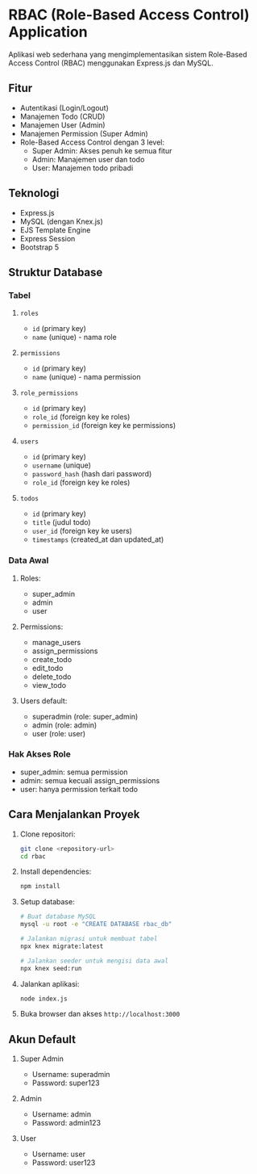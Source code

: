 # RBAC (Role-Based Access Control) Application

Aplikasi web sederhana yang mengimplementasikan sistem Role-Based Access Control (RBAC) menggunakan Express.js dan MySQL.

## Fitur

- Autentikasi (Login/Logout)
- Manajemen Todo (CRUD)
- Manajemen User (Admin)
- Manajemen Permission (Super Admin)
- Role-Based Access Control dengan 3 level:
  - Super Admin: Akses penuh ke semua fitur
  - Admin: Manajemen user dan todo
  - User: Manajemen todo pribadi

## Teknologi

- Express.js
- MySQL (dengan Knex.js)
- EJS Template Engine
- Express Session
- Bootstrap 5

## Struktur Database

### Tabel

1. `roles`
   - `id` (primary key)
   - `name` (unique) - nama role

2. `permissions`
   - `id` (primary key)
   - `name` (unique) - nama permission

3. `role_permissions`
   - `id` (primary key)
   - `role_id` (foreign key ke roles)
   - `permission_id` (foreign key ke permissions)

4. `users`
   - `id` (primary key)
   - `username` (unique)
   - `password_hash` (hash dari password)
   - `role_id` (foreign key ke roles)

5. `todos`
   - `id` (primary key)
   - `title` (judul todo)
   - `user_id` (foreign key ke users)
   - `timestamps` (created_at dan updated_at)

### Data Awal

1. Roles:
   - super_admin
   - admin
   - user

2. Permissions:
   - manage_users
   - assign_permissions
   - create_todo
   - edit_todo
   - delete_todo
   - view_todo

3. Users default:
   - superadmin (role: super_admin)
   - admin (role: admin)
   - user (role: user)

### Hak Akses Role

- super_admin: semua permission
- admin: semua kecuali assign_permissions
- user: hanya permission terkait todo

## Cara Menjalankan Proyek

1. Clone repositori:
   ```bash
   git clone <repository-url>
   cd rbac
   ```

2. Install dependencies:
   ```bash
   npm install
   ```

3. Setup database:
   ```bash
   # Buat database MySQL
   mysql -u root -e "CREATE DATABASE rbac_db"

   # Jalankan migrasi untuk membuat tabel
   npx knex migrate:latest

   # Jalankan seeder untuk mengisi data awal
   npx knex seed:run
   ```

4. Jalankan aplikasi:
   ```bash
   node index.js
   ```

5. Buka browser dan akses `http://localhost:3000`

## Akun Default

1. Super Admin
   - Username: superadmin
   - Password: super123

2. Admin
   - Username: admin
   - Password: admin123

3. User
   - Username: user
   - Password: user123